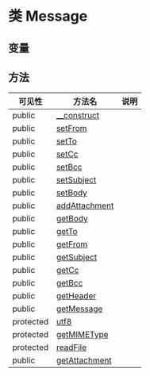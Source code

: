 #  类 Message




## 变量


## 方法


| 可见性 | 方法名 | 说明 |
|--------|-------|------|
| public|[__construct](Message/__construct.md) |  |
| public|[setFrom](Message/setFrom.md) |  |
| public|[setTo](Message/setTo.md) |  |
| public|[setCc](Message/setCc.md) |  |
| public|[setBcc](Message/setBcc.md) |  |
| public|[setSubject](Message/setSubject.md) |  |
| public|[setBody](Message/setBody.md) |  |
| public|[addAttachment](Message/addAttachment.md) |  |
| public|[getBody](Message/getBody.md) |  |
| public|[getTo](Message/getTo.md) |  |
| public|[getFrom](Message/getFrom.md) |  |
| public|[getSubject](Message/getSubject.md) |  |
| public|[getCc](Message/getCc.md) |  |
| public|[getBcc](Message/getBcc.md) |  |
| public|[getHeader](Message/getHeader.md) |  |
| public|[getMessage](Message/getMessage.md) |  |
| protected|[utf8](Message/utf8.md) |  |
| protected|[getMIMEType](Message/getMIMEType.md) |  |
| protected|[readFile](Message/readFile.md) |  |
| public|[getAttachment](Message/getAttachment.md) |  |
